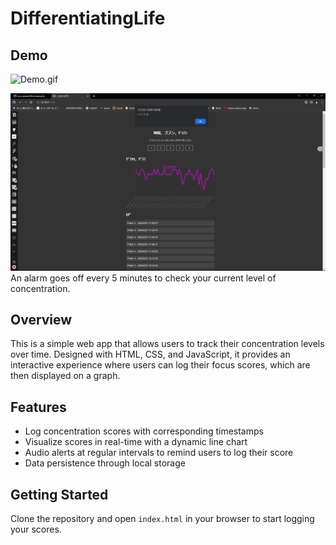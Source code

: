 # DifferentiatingLife

## Demo

![Demo.gif](demo.gif)

![demo.png](screenshot_1.png)
An alarm goes off every 5 minutes to check your current level of concentration.

## Overview

This is a simple web app that allows users to track their concentration levels over time. Designed with HTML, CSS, and JavaScript, it provides an interactive experience where users can log their focus scores, which are then displayed on a graph.

## Features

- Log concentration scores with corresponding timestamps
- Visualize scores in real-time with a dynamic line chart
- Audio alerts at regular intervals to remind users to log their score
- Data persistence through local storage

## Getting Started

Clone the repository and open `index.html` in your browser to start logging your scores.
